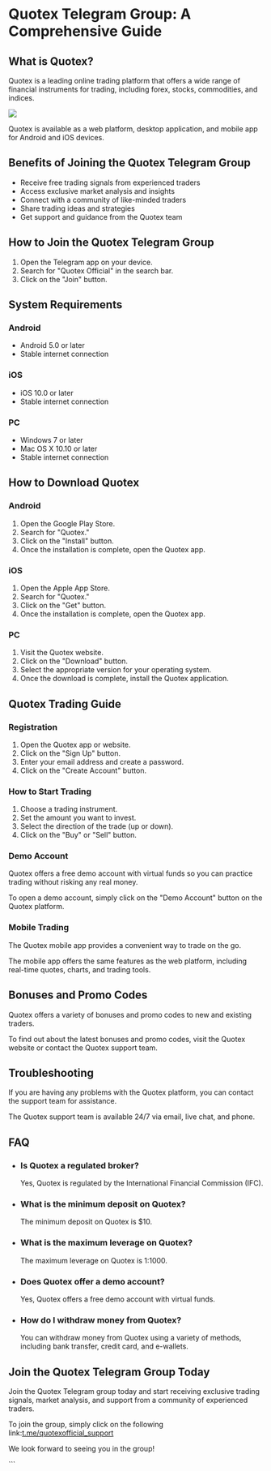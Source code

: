 # Quotex Telegram Group: A Comprehensive Guide

## What is Quotex?

Quotex is a leading online trading platform that offers a wide range of
financial instruments for trading, including forex, stocks, commodities,
and indices.

[![](https://static.quotex.io/files/8_en/300_250.jpg)](https://traff.sbs/brokerqxsignupf)

Quotex is available as a web platform, desktop application, and mobile
app for Android and iOS devices.

## Benefits of Joining the Quotex Telegram Group

-   Receive free trading signals from experienced traders
-   Access exclusive market analysis and insights
-   Connect with a community of like-minded traders
-   Share trading ideas and strategies
-   Get support and guidance from the Quotex team

## How to Join the Quotex Telegram Group

1.  Open the Telegram app on your device.
2.  Search for "Quotex Official" in the search bar.
3.  Click on the "Join" button.

## System Requirements




### Android

-   Android 5.0 or later
-   Stable internet connection

### iOS

-   iOS 10.0 or later
-   Stable internet connection

### PC

-   Windows 7 or later
-   Mac OS X 10.10 or later
-   Stable internet connection




## How to Download Quotex

### Android

1.  Open the Google Play Store.
2.  Search for "Quotex."
3.  Click on the "Install" button.
4.  Once the installation is complete, open the Quotex app.

### iOS

1.  Open the Apple App Store.
2.  Search for "Quotex."
3.  Click on the "Get" button.
4.  Once the installation is complete, open the Quotex app.

### PC

1.  Visit the Quotex website.
2.  Click on the "Download" button.
3.  Select the appropriate version for your operating system.
4.  Once the download is complete, install the Quotex application.

## Quotex Trading Guide

### Registration

1.  Open the Quotex app or website.
2.  Click on the "Sign Up" button.
3.  Enter your email address and create a password.
4.  Click on the "Create Account" button.

### How to Start Trading

1.  Choose a trading instrument.
2.  Set the amount you want to invest.
3.  Select the direction of the trade (up or down).
4.  Click on the "Buy" or "Sell" button.

### Demo Account

Quotex offers a free demo account with virtual funds so you can practice
trading without risking any real money.

To open a demo account, simply click on the "Demo Account" button
on the Quotex platform.

### Mobile Trading

The Quotex mobile app provides a convenient way to trade on the go.

The mobile app offers the same features as the web platform, including
real-time quotes, charts, and trading tools.

## Bonuses and Promo Codes

Quotex offers a variety of bonuses and promo codes to new and existing
traders.

To find out about the latest bonuses and promo codes, visit the Quotex
website or contact the Quotex support team.

## Troubleshooting

If you are having any problems with the Quotex platform, you can contact
the support team for assistance.

The Quotex support team is available 24/7 via email, live chat, and
phone.

## FAQ

-   ### Is Quotex a regulated broker?

    Yes, Quotex is regulated by the International Financial Commission
    (IFC).

-   ### What is the minimum deposit on Quotex?

    The minimum deposit on Quotex is \$10.

-   ### What is the maximum leverage on Quotex?

    The maximum leverage on Quotex is 1:1000.

-   ### Does Quotex offer a demo account?

    Yes, Quotex offers a free demo account with virtual funds.

-   ### How do I withdraw money from Quotex?

    You can withdraw money from Quotex using a variety of methods,
    including bank transfer, credit card, and e-wallets.

## Join the Quotex Telegram Group Today

Join the Quotex Telegram group today and start receiving exclusive
trading signals, market analysis, and support from a community of
experienced traders.

To join the group, simply click on the following
link:[t.me/quotexofficial_support](\%22https://t.me/quotexofficial_support\%22)

We look forward to seeing you in the group!

\`\`\`

